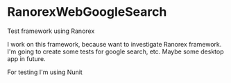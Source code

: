 # RanorexWebGoogleSearch
Test framework using Ranorex

I work on this framework, because want to investigate Ranorex framework. 
I'm going to create some tests for google search, etc. Maybe some desktop app in future.

For testing I'm using Nunit
